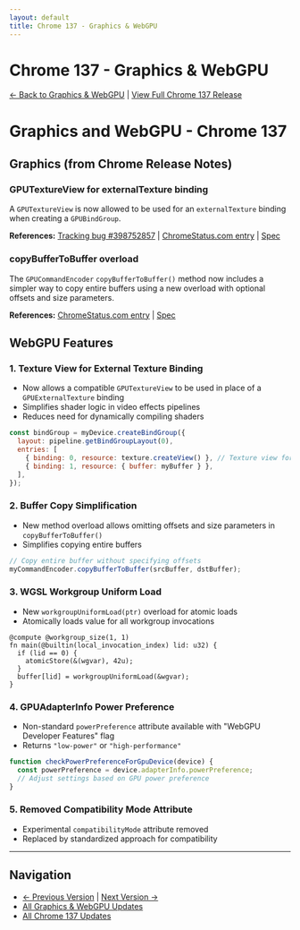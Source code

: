 ```yaml
---
layout: default
title: Chrome 137 - Graphics & WebGPU
---
```


# Chrome 137 - Graphics & WebGPU

[← Back to Graphics & WebGPU](./) | [View Full Chrome 137 Release](/versions/chrome-137/)

# Graphics and WebGPU - Chrome 137

## Graphics (from Chrome Release Notes)

### GPUTextureView for externalTexture binding

A `GPUTextureView` is now allowed to be used for an `externalTexture` binding when creating a `GPUBindGroup`.

**References:** [Tracking bug #398752857](https://bugs.chromium.org/p/chromium/issues/detail?id=398752857) | [ChromeStatus.com entry](https://chromestatus.com/feature/5107071463104512) | [Spec](https://gpuweb.github.io/gpuweb/#gpubindgroup)


### copyBufferToBuffer overload

The `GPUCommandEncoder` `copyBufferToBuffer()` method now includes a simpler way to copy entire buffers using a new overload with optional offsets and size parameters.

**References:** [ChromeStatus.com entry](https://chromestatus.com/feature/5103419089608704) | [Spec](https://gpuweb.github.io/gpuweb/#dom-gpucommandencoder-copybuffertobuffer)


## WebGPU Features

### 1. Texture View for External Texture Binding
- Now allows a compatible `GPUTextureView` to be used in place of a `GPUExternalTexture` binding
- Simplifies shader logic in video effects pipelines
- Reduces need for dynamically compiling shaders

```javascript
const bindGroup = myDevice.createBindGroup({
  layout: pipeline.getBindGroupLayout(0),
  entries: [
    { binding: 0, resource: texture.createView() }, // Texture view for external texture
    { binding: 1, resource: { buffer: myBuffer } },
  ],
});
```


### 2. Buffer Copy Simplification
- New method overload allows omitting offsets and size parameters in `copyBufferToBuffer()`
- Simplifies copying entire buffers

```javascript
// Copy entire buffer without specifying offsets
myCommandEncoder.copyBufferToBuffer(srcBuffer, dstBuffer);
```


### 3. WGSL Workgroup Uniform Load
- New `workgroupUniformLoad(ptr)` overload for atomic loads
- Atomically loads value for all workgroup invocations

```wgsl
@compute @workgroup_size(1, 1)
fn main(@builtin(local_invocation_index) lid: u32) {
  if (lid == 0) {
    atomicStore(&(wgvar), 42u);
  }
  buffer[lid] = workgroupUniformLoad(&wgvar);
}
```


### 4. GPUAdapterInfo Power Preference
- Non-standard `powerPreference` attribute available with "WebGPU Developer Features" flag
- Returns `"low-power"` or `"high-performance"`

```javascript
function checkPowerPreferenceForGpuDevice(device) {
  const powerPreference = device.adapterInfo.powerPreference;
  // Adjust settings based on GPU power preference
}
```


### 5. Removed Compatibility Mode Attribute
- Experimental `compatibilityMode` attribute removed
- Replaced by standardized approach for compatibility

<!-- Deduplication: 7 → 7 features -->

---

## Navigation
- [← Previous Version](./chrome-136) | [Next Version →](./chrome-138)
- [All Graphics & WebGPU Updates](./)
- [All Chrome 137 Updates](/versions/chrome-137/)
